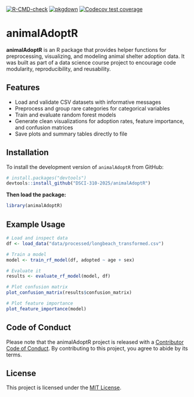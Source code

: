 <!-- [![Pkgdown site](https://img.shields.io/badge/docs-pkgdown-blue)](https://dsci-310-2025.github.io/animalAdoptR/) -->

<!-- badges: start -->
[![R-CMD-check](https://github.com/DSCI-310-2025/animalAdoptR/actions/workflows/R-CMD-check.yaml/badge.svg)](https://github.com/DSCI-310-2025/animalAdoptR/actions/workflows/R-CMD-check.yaml)
[![pkgdown](https://github.com/DSCI-310-2025/animalAdoptR/actions/workflows/pkgdown.yaml/badge.svg)](https://dsci-310-2025.github.io/animalAdoptR/)
[![Codecov test coverage](https://codecov.io/gh/DSCI-310-2025/animalAdoptR/graph/badge.svg)](https://app.codecov.io/gh/DSCI-310-2025/animalAdoptR)
<!-- badges: end -->

# animalAdoptR 

**animalAdoptR** is an R package that provides helper functions for preprocessing, visualizing, and modeling animal shelter adoption data. It was built as part of a data science course project to encourage code modularity, reproducibility, and reusability.

## Features

- Load and validate CSV datasets with informative messages
- Preprocess and group rare categories for categorical variables
- Train and evaluate random forest models
- Generate clean visualizations for adoption rates, feature importance, and confusion matrices
- Save plots and summary tables directly to file

## Installation

To install the development version of `animalAdoptR` from GitHub:

```r
# install.packages("devtools")
devtools::install_github("DSCI-310-2025/animalAdoptR")
```

**Then load the package:**
```r
library(animalAdoptR)
```

## Example Usage
```r
# Load and inspect data
df <- load_data("data/processed/longbeach_transformed.csv")

# Train a model
model <- train_rf_model(df, adopted ~ age + sex)

# Evaluate it
results <- evaluate_rf_model(model, df)

# Plot confusion matrix
plot_confusion_matrix(results$confusion_matrix)

# Plot feature importance
plot_feature_importance(model)
```

## Code of Conduct

Please note that the animalAdoptR project is released with a [Contributor Code of Conduct](https://dsci-310-2025.github.io/animalAdoptR/CODE_OF_CONDUCT.html). By contributing to this project, you agree to abide by its terms.

## License
This project is licensed under the [MIT License](https://opensource.org/license/MIT).